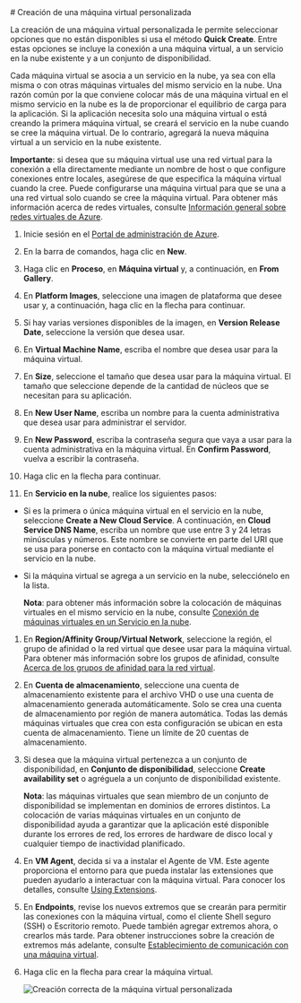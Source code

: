 <properties  authors="kathydav" editor="tysonn" manager="jeffreyg" />
# Creación de una máquina virtual personalizada

La creación de una máquina virtual personalizada le permite seleccionar
opciones que no están disponibles si usa el método **Quick Create**.
Entre estas opciones se incluye la conexión a una máquina virtual, a un
servicio en la nube existente y a un conjunto de disponibilidad.

Cada máquina virtual se asocia a un servicio en la nube, ya sea con ella
misma o con otras máquinas virtuales del mismo servicio en la nube. Una
razón común por la que conviene colocar más de una máquina virtual en el
mismo servicio en la nube es la de proporcionar el equilibrio de carga
para la aplicación. Si la aplicación necesita solo una máquina virtual o
está creando la primera máquina virtual, se creará el servicio en la
nube cuando se cree la máquina virtual. De lo contrario, agregará la
nueva máquina virtual a un servicio en la nube existente.

**Importante**: si desea que su máquina virtual use una red virtual
para la conexión a ella directamente mediante un nombre de host o que
configure conexiones entre locales, asegúrese de que especifica la
máquina virtual cuando la cree. Puede configurarse una máquina virtual
para que se una a una red virtual solo cuando se cree la máquina
virtual. Para obtener más información acerca de redes virtuales,
consulte [Información general sobre redes virtuales de Azure][1].

1.  Inicie sesión en el [Portal de administración de Azure][2].

2.  En la barra de comandos, haga clic en **New**.

3.  Haga clic en **Proceso**, en **Máquina virtual** y, a continuación,
    en **From Gallery**.

4.  En **Platform Images**, seleccione una imagen de plataforma que
    desee usar y, a continuación, haga clic en la flecha para continuar.

5.  Si hay varias versiones disponibles de la imagen, en **Version
    Release Date**, seleccione la versión que desea usar.

6.  En **Virtual Machine Name**, escriba el nombre que desea usar para
    la máquina virtual.

7.  En **Size**, seleccione el tamaño que desea usar para la máquina
    virtual. El tamaño que seleccione depende de la cantidad de núcleos
    que se necesitan para su aplicación.

8.  En **New User Name**, escriba un nombre para la cuenta
    administrativa que desea usar para administrar el servidor.

9.  En **New Password**, escriba la contraseña segura que vaya a usar
    para la cuenta administrativa en la máquina virtual. En **Confirm
    Password**, vuelva a escribir la contraseña.

10. Haga clic en la flecha para continuar.

11. En **Servicio en la nube**, realice los siguientes pasos:

* Si es la primera o única máquina virtual en el servicio en la nube,
  seleccione **Create a New Cloud Service**. A continuación, en **Cloud
  Service DNS Name**, escriba un nombre que use entre 3 y 24 letras
  minúsculas y números. Este nombre se convierte en parte del URI que se
  usa para ponerse en contacto con la máquina virtual mediante el
  servicio en la nube.
* Si la máquina virtual se agrega a un servicio en la nube, selecciónelo
  en la lista.
  
	**Nota**: para obtener más información sobre la colocación de máquinas virtuales en el mismo servicio en la nube, consulte [Conexión	de máquinas virtuales en un Servicio en la nube][3].

1.  En **Region/Affinity Group/Virtual Network**, seleccione la región,
    el grupo de afinidad o la red virtual que desee usar para la máquina
    virtual. Para obtener más información sobre los grupos de afinidad,
    consulte [Acerca de los grupos de afinidad para la red virtual][4].

2.  En **Cuenta de almacenamiento**, seleccione una cuenta de
    almacenamiento existente para el archivo VHD o use una cuenta de
    almacenamiento generada automáticamente. Solo se crea una cuenta de
    almacenamiento por región de manera automática. Todas las demás
    máquinas virtuales que crea con esta configuración se ubican en esta
    cuenta de almacenamiento. Tiene un límite de 20 cuentas de
    almacenamiento.

3.  Si desea que la máquina virtual pertenezca a un conjunto de
    disponibilidad, en **Conjunto de disponibilidad**, seleccione
    **Create availability set** o agréguela a un conjunto de
    disponibilidad existente.
    
    **Nota**: las máquinas virtuales que sean miembro de un conjunto de
    disponibilidad se implementan en dominios de errores distintos. La
    colocación de varias máquinas virtuales en un conjunto de
    disponibilidad ayuda a garantizar que la aplicación esté disponible
    durante los errores de red, los errores de hardware de disco local y
    cualquier tiempo de inactividad planificado.

4.  En **VM Agent**, decida si va a instalar el Agente de VM. Este
    agente proporciona el entorno para que pueda instalar las
    extensiones que pueden ayudarlo a interactuar con la máquina
    virtual. Para conocer los detalles, consulte [Using Extensions][5].

5.  En **Endpoints**, revise los nuevos extremos que se crearán para
    permitir las conexiones con la máquina virtual, como el cliente
    Shell seguro (SSH) o Escritorio remoto. Puede también agregar
    extremos ahora, o crearlos más tarde. Para obtener instrucciones
    sobre la creación de extremos más adelante, consulte
    [Establecimiento de comunicación con una máquina virtual][6].

6.  Haga clic en la flecha para crear la máquina virtual.
    
    ![Creaci&oacute;n correcta de la m&aacute;quina virtual
    personalizada](./media/howto-custom-create-vm/VMSuccessWindows.png)



[1]: http://go.microsoft.com/fwlink/p/?LinkID=294063
[2]: http://manage.windowsazure.com
[3]: http://www.windowsazure.com/en-us/manage/windows/how-to-guides/connect-to-a-cloud-service/
[4]: http://msdn.microsoft.com/en-us/library/windowsazure/
[5]: http://go.microsoft.com/FWLink/p/?LinkID=390493
[6]: http://www.windowsazure.com/en-us/manage/linux/how-to-guides/setup-endpoints/
